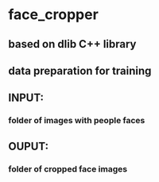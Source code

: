 # face_cropper
## based on dlib C++ library 
## data preparation for training 

## INPUT: 
###  folder of images with people faces 

## OUPUT:
###  folder of cropped face images 
